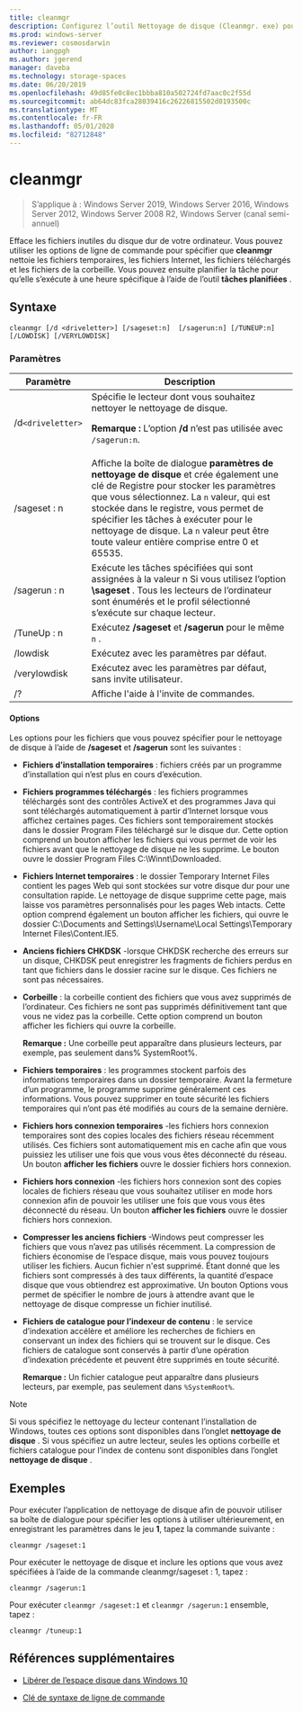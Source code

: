 ```yaml
---
title: cleanmgr
description: Configurez l’outil Nettoyage de disque (Cleanmgr. exe) pour nettoyer automatiquement certains fichiers.
ms.prod: windows-server
ms.reviewer: cosmosdarwin
author: iangpgh
ms.author: jgerend
manager: daveba
ms.technology: storage-spaces
ms.date: 06/20/2019
ms.openlocfilehash: 49d85fe0c8ec1bbba810a502724fd7aac0c2f55d
ms.sourcegitcommit: ab64dc83fca28039416c26226815502d0193500c
ms.translationtype: MT
ms.contentlocale: fr-FR
ms.lasthandoff: 05/01/2020
ms.locfileid: "82712848"
---
```

# <a name="cleanmgr"></a>cleanmgr

> S’applique à : Windows Server 2019, Windows Server 2016, Windows Server 2012, Windows Server 2008 R2, Windows Server (canal semi-annuel)

Efface les fichiers inutiles du disque dur de votre ordinateur. Vous pouvez utiliser les options de ligne de commande pour spécifier que **cleanmgr** nettoie les fichiers temporaires, les fichiers Internet, les fichiers téléchargés et les fichiers de la corbeille. Vous pouvez ensuite planifier la tâche pour qu’elle s’exécute à une heure spécifique à l’aide de l’outil **tâches planifiées** .

## <a name="syntax"></a>Syntaxe

```
cleanmgr [/d <driveletter>] [/sageset:n]  [/sagerun:n] [/TUNEUP:n] [/LOWDISK] [/VERYLOWDISK]
```

### <a name="parameters"></a>Paramètres

| Paramètre | Description |
| --------- | ----------- |
| /d`<driveletter>` | Spécifie le lecteur dont vous souhaitez nettoyer le nettoyage de disque.<p>**Remarque :** L’option **/d** n’est pas utilisée avec `/sagerun:n`. |
| /sageset : n | Affiche la boîte de dialogue **paramètres de nettoyage de disque** et crée également une clé de Registre pour stocker les paramètres que vous sélectionnez. La `n` valeur, qui est stockée dans le registre, vous permet de spécifier les tâches à exécuter pour le nettoyage de disque. La `n` valeur peut être toute valeur entière comprise entre 0 et 65535. |
| /sagerun : n | Exécute les tâches spécifiées qui sont assignées à la valeur n Si vous utilisez l’option **\sageset** . Tous les lecteurs de l’ordinateur sont énumérés et le profil sélectionné s’exécute sur chaque lecteur. |
| /TuneUp : n | Exécutez **/sageset** et **/sagerun** pour le même `n` . |
| /lowdisk | Exécutez avec les paramètres par défaut. |
| /verylowdisk | Exécutez avec les paramètres par défaut, sans invite utilisateur. |
| /? | Affiche l'aide à l'invite de commandes. |

#### <a name="options"></a>Options

Les options pour les fichiers que vous pouvez spécifier pour le nettoyage de disque à l’aide de **/sageset** et **/sagerun** sont les suivantes :

- **Fichiers d’installation temporaires** : fichiers créés par un programme d’installation qui n’est plus en cours d’exécution.

- **Fichiers programmes téléchargés** : les fichiers programmes téléchargés sont des contrôles ActiveX et des programmes Java qui sont téléchargés automatiquement à partir d’Internet lorsque vous affichez certaines pages. Ces fichiers sont temporairement stockés dans le dossier Program Files téléchargé sur le disque dur. Cette option comprend un bouton afficher les fichiers qui vous permet de voir les fichiers avant que le nettoyage de disque ne les supprime. Le bouton ouvre le dossier Program Files C:\Winnt\Downloaded.

- **Fichiers Internet temporaires** : le dossier Temporary Internet Files contient les pages Web qui sont stockées sur votre disque dur pour une consultation rapide. Le nettoyage de disque supprime cette page, mais laisse vos paramètres personnalisés pour les pages Web intacts. Cette option comprend également un bouton afficher les fichiers, qui ouvre le dossier C:\Documents and Settings\Username\Local Settings\Temporary Internet Files\Content.IE5.

- **Anciens fichiers CHKDSK** -lorsque CHKDSK recherche des erreurs sur un disque, CHKDSK peut enregistrer les fragments de fichiers perdus en tant que fichiers dans le dossier racine sur le disque. Ces fichiers ne sont pas nécessaires.

- **Corbeille** : la corbeille contient des fichiers que vous avez supprimés de l’ordinateur. Ces fichiers ne sont pas supprimés définitivement tant que vous ne videz pas la corbeille. Cette option comprend un bouton afficher les fichiers qui ouvre la corbeille.<p>**Remarque :** Une corbeille peut apparaître dans plusieurs lecteurs, par exemple, pas seulement dans% SystemRoot%.

- **Fichiers temporaires** : les programmes stockent parfois des informations temporaires dans un dossier temporaire. Avant la fermeture d’un programme, le programme supprime généralement ces informations. Vous pouvez supprimer en toute sécurité les fichiers temporaires qui n’ont pas été modifiés au cours de la semaine dernière.

- **Fichiers hors connexion temporaires** -les fichiers hors connexion temporaires sont des copies locales des fichiers réseau récemment utilisés. Ces fichiers sont automatiquement mis en cache afin que vous puissiez les utiliser une fois que vous vous êtes déconnecté du réseau. Un bouton **afficher les fichiers** ouvre le dossier fichiers hors connexion.

- **Fichiers hors connexion** -les fichiers hors connexion sont des copies locales de fichiers réseau que vous souhaitez utiliser en mode hors connexion afin de pouvoir les utiliser une fois que vous vous êtes déconnecté du réseau. Un bouton **afficher les fichiers** ouvre le dossier fichiers hors connexion.

- **Compresser les anciens fichiers** -Windows peut compresser les fichiers que vous n’avez pas utilisés récemment. La compression de fichiers économise de l’espace disque, mais vous pouvez toujours utiliser les fichiers. Aucun fichier n'est supprimé. Étant donné que les fichiers sont compressés à des taux différents, la quantité d’espace disque que vous obtiendrez est approximative. Un bouton Options vous permet de spécifier le nombre de jours à attendre avant que le nettoyage de disque compresse un fichier inutilisé.

- **Fichiers de catalogue pour l’indexeur de contenu** : le service d’indexation accélère et améliore les recherches de fichiers en conservant un index des fichiers qui se trouvent sur le disque. Ces fichiers de catalogue sont conservés à partir d’une opération d’indexation précédente et peuvent être supprimés en toute sécurité.<p>**Remarque :** Un fichier catalogue peut apparaître dans plusieurs lecteurs, par exemple, pas seulement dans `%SystemRoot%`.

>[!NOTE]
> Si vous spécifiez le nettoyage du lecteur contenant l’installation de Windows, toutes ces options sont disponibles dans l’onglet **nettoyage de disque** . Si vous spécifiez un autre lecteur, seules les options corbeille et fichiers catalogue pour l’index de contenu sont disponibles dans l’onglet **nettoyage de disque** .

## <a name="examples"></a>Exemples

Pour exécuter l’application de nettoyage de disque afin de pouvoir utiliser sa boîte de dialogue pour spécifier les options à utiliser ultérieurement, en enregistrant les paramètres dans le jeu **1**, tapez la commande suivante :

```
cleanmgr /sageset:1
```

Pour exécuter le nettoyage de disque et inclure les options que vous avez spécifiées à l’aide de la commande cleanmgr/sageset : 1, tapez :

```
cleanmgr /sagerun:1
```

Pour exécuter `cleanmgr /sageset:1` et `cleanmgr /sagerun:1` ensemble, tapez :

```
cleanmgr /tuneup:1
```

## <a name="additional-references"></a>Références supplémentaires

- [Libérer de l’espace disque dans Windows 10](https://support.microsoft.com/help/12425/windows-10-free-up-drive-space)

- [Clé de syntaxe de ligne de commande](command-line-syntax-key.md)
